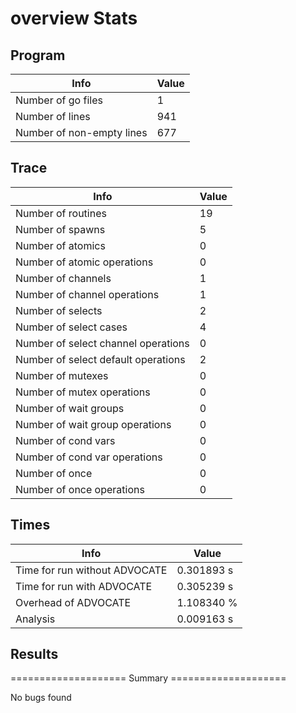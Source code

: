 # overview Stats

## Program
| Info | Value |
| - | - |
| Number of go files | 1 |
| Number of lines | 941 |
| Number of non-empty lines | 677 |


## Trace
| Info | Value |
| - | - |
| Number of routines | 19 |
| Number of spawns | 5 |
| Number of atomics | 0 |
| Number of atomic operations | 0 |
| Number of channels | 1 |
| Number of channel operations | 1 |
| Number of selects | 2 |
| Number of select cases | 4 |
| Number of select channel operations | 0 |
| Number of select default operations | 2 |
| Number of mutexes | 0 |
| Number of mutex operations | 0 |
| Number of wait groups | 0 |
| Number of wait group operations | 0 |
| Number of cond vars | 0 |
| Number of cond var operations | 0 |
| Number of once | 0| 
| Number of once operations | 0 |


## Times
| Info | Value |
| - | - |
| Time for run without ADVOCATE | 0.301893 s |
| Time for run with ADVOCATE | 0.305239 s |
| Overhead of ADVOCATE | 1.108340 % |
| Analysis | 0.009163 s |


## Results
==================== Summary ====================

No bugs found

